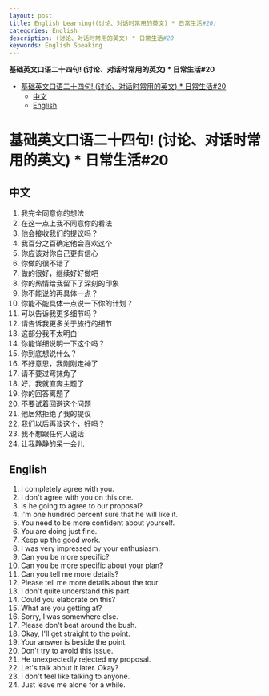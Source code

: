```yaml
---
layout: post
title: English Learning((讨论、对话时常用的英文) * 日常生活#20)
categories: English
description: (讨论、对话时常用的英文) * 日常生活#20
keywords: English Speaking
---
```


<!-- START doctoc generated TOC please keep comment here to allow auto update -->
<!-- DON'T EDIT THIS SECTION, INSTEAD RE-RUN doctoc TO UPDATE -->
**基础英文口语二十四句! (讨论、对话时常用的英文) * 日常生活#20**

- [基础英文口语二十四句! (讨论、对话时常用的英文) * 日常生活#20](#%E5%9F%BA%E7%A1%80%E8%8B%B1%E6%96%87%E5%8F%A3%E8%AF%AD%E4%BA%8C%E5%8D%81%E5%9B%9B%E5%8F%A5-%E8%AE%A8%E8%AE%BA%E5%AF%B9%E8%AF%9D%E6%97%B6%E5%B8%B8%E7%94%A8%E7%9A%84%E8%8B%B1%E6%96%87--%E6%97%A5%E5%B8%B8%E7%94%9F%E6%B4%BB20)
  - [中文](#%E4%B8%AD%E6%96%87)
  - [English](#english)

<!-- END doctoc generated TOC please keep comment here to allow auto update -->

# 基础英文口语二十四句! (讨论、对话时常用的英文) * 日常生活#20
## 中文
1. 我完全同意你的想法
2. 在这一点上我不同意你的看法
3. 他会接收我们的提议吗？
4. 我百分之百确定他会喜欢这个
5. 你应该对你自己更有信心
6. 你做的很不错了
7. 做的很好，继续好好做吧
8. 你的热情给我留下了深刻的印象
9. 你不能说的再具体一点？
10. 你能不能具体一点说一下你的计划？
11. 可以告诉我更多细节吗？
12. 请告诉我更多关于旅行的细节
13. 这部分我不太明白
14. 你能详细说明一下这个吗？
15. 你到底想说什么？
16. 不好意思，我刚刚走神了
17. 请不要过弯抹角了
18. 好，我就直奔主题了
19. 你的回答离题了
20. 不要试着回避这个问题
21. 他居然拒绝了我的提议
22. 我们以后再谈这个，好吗？
23. 我不想跟任何人说话
24. 让我静静的呆一会儿



## English
1. I completely agree with you.
2. I don't agree with you on this one.
3. Is he going to agree to our proposal?
4. I'm one hundred percent sure that he will like it.
5. You need to be more confident about yourself.
6. You are doing just fine.
7. Keep up the good work.
8. I was very impressed by your enthusiasm.
9. Can you be more specific?
10. Can you be more specific about your plan?
11. Can you tell me more details?
12. Please tell me more details about the tour
13. I don't quite understand this part.
14. Could you elaborate on this?
15. What are you getting at?
16. Sorry, I was somewhere else.
17. Please don't beat around the bush.
18. Okay, I'll get straight to the point.
19. Your answer is beside the point.
20. Don't try to avoid this issue.
21. He unexpectedly rejected my proposal.
22. Let's talk about it later. Okay?
23. I don't feel like talking to anyone.
24. Just leave me alone for a while.

